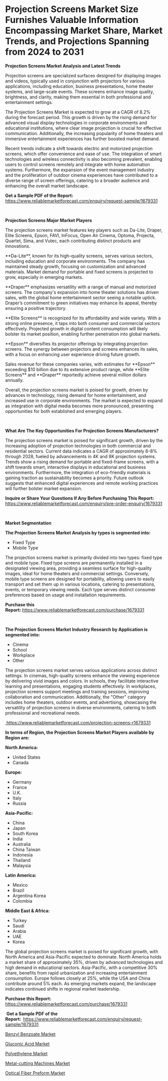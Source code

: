 <p><h1>Projection Screens Market Size Furnishes Valuable Information Encompassing Market Share, Market Trends, and Projections Spanning from 2024 to 2031</h1></p><p><strong>Projection Screens Market Analysis and Latest Trends</strong></p>
<p><p>Projection screens are specialized surfaces designed for displaying images and videos, typically used in conjunction with projectors for various applications, including education, business presentations, home theater systems, and large-scale events. These screens enhance image quality, brightness, and clarity, making them essential in both professional and entertainment settings.</p><p>The Projection Screens Market is expected to grow at a CAGR of 8.2% during the forecast period. This growth is driven by the rising demand for advanced visual display technologies in corporate environments and educational institutions, where clear image projection is crucial for effective communication. Additionally, the increasing popularity of home theaters and immersive entertainment experiences has further boosted market demand.</p><p>Recent trends indicate a shift towards electric and motorized projection screens, which offer convenience and ease of use. The integration of smart technologies and wireless connectivity is also becoming prevalent, enabling users to control screens remotely and integrate with home automation systems. Furthermore, the expansion of the event management industry and the proliferation of outdoor cinema experiences have contributed to a diverse range of screen offerings, catering to a broader audience and enhancing the overall market landscape.</p></p>
<p><strong>Get a Sample PDF of the Report:&nbsp;</strong> <a href="https://www.reliablemarketforecast.com/enquiry/request-sample/1679331?utm_campaign=1159&utm_medium=2&utm_source=Github&utm_content=ia&utm_term=03102024&utm_id=projection-screens">https://www.reliablemarketforecast.com/enquiry/request-sample/1679331</a></p>
<p>&nbsp;</p>
<p><strong>Projection Screens Major Market Players</strong></p>
<p><p>The projection screens market features key players such as Da-Lite, Draper, Elite Screens, Epson, FAVI, InFocus, Open Air Cinema, Optoma, Projecta, Quartet, Sima, and Vutec, each contributing distinct products and innovations.</p><p>**Da-Lite**, known for its high-quality screens, serves various sectors, including education and corporate environments. The company has maintained steady growth, focusing on customization and advanced materials. Market demand for portable and fixed screens is projected to grow, especially in emerging markets.</p><p>**Draper** emphasizes versatility with a range of manual and motorized screens. The company's expansion into home theater solutions has driven sales, with the global home entertainment sector seeing a notable uptick. Draper’s commitment to green initiatives may enhance its appeal, thereby ensuring a positive trajectory.</p><p>**Elite Screens** is recognized for its affordability and wide variety. With a strong online presence, it taps into both consumer and commercial sectors effectively. Projected growth in digital content consumption will likely bolster its market position, enabling further penetration into global markets.</p><p>**Epson** diversifies its projector offerings by integrating projection screens. The synergy between projectors and screens enhances its sales, with a focus on enhancing user experience driving future growth.</p><p>Sales revenue for these companies varies, with estimates for **Epson** exceeding $10 billion due to its extensive product range, while **Elite Screens** and **Draper** reportedly achieve several million dollars annually. </p><p>Overall, the projection screens market is poised for growth, driven by advances in technology, rising demand for home entertainment, and increased use in corporate environments. The market is expected to expand as integration with digital media becomes more pronounced, presenting opportunities for both established and emerging players.</p></p>
<p>&nbsp;</p>
<p><strong>What Are The Key Opportunities For Projection Screens Manufacturers?</strong></p>
<p><p>The projection screens market is poised for significant growth, driven by the increasing adoption of projection technologies in both commercial and residential sectors. Current data indicates a CAGR of approximately 6-8% through 2028, fueled by advancements in 4K and 8K projection systems. Trends show a rising demand for portable and fixed-frame screens, with a shift towards smart, interactive displays in educational and business environments. Furthermore, the integration of eco-friendly materials is gaining traction as sustainability becomes a priority. Future outlook suggests that enhanced digital experiences and remote working practices will further bolster market expansion.</p></p>
<p><strong>Inquire or Share Your Questions If Any Before Purchasing This Report:</strong> <a href="https://www.reliablemarketforecast.com/enquiry/pre-order-enquiry/1679331?utm_campaign=1159&utm_medium=2&utm_source=Github&utm_content=ia&utm_term=03102024&utm_id=projection-screens">https://www.reliablemarketforecast.com/enquiry/pre-order-enquiry/1679331</a></p>
<p>&nbsp;</p>
<p><strong>Market Segmentation</strong></p>
<p><strong>The Projection Screens Market Analysis by types is segmented into:</strong></p>
<p><ul><li>Fixed Type</li><li>Mobile Type</li></ul></p>
<p><p>The projection screens market is primarily divided into two types: fixed type and mobile type. Fixed type screens are permanently installed in a designated viewing area, providing a seamless surface for high-quality images, ideal for home theaters and commercial settings. Conversely, mobile type screens are designed for portability, allowing users to easily transport and set them up in various locations, catering to presentations, events, or temporary viewing needs. Each type serves distinct consumer preferences based on usage and installation requirements.</p></p>
<p><strong>Purchase this Report:&nbsp;</strong><a href="https://www.reliablemarketforecast.com/purchase/1679331?utm_campaign=1159&utm_medium=2&utm_source=Github&utm_content=ia&utm_term=03102024&utm_id=projection-screens">https://www.reliablemarketforecast.com/purchase/1679331</a></p>
<p>&nbsp;</p>
<p><strong>The Projection Screens Market Industry Research by Application is segmented into:</strong></p>
<p><ul><li>Cinema</li><li>School</li><li>Workplace</li><li>Other</li></ul></p>
<p><p>The projection screens market serves various applications across distinct settings. In cinemas, high-quality screens enhance the viewing experience by delivering vivid images and colors. In schools, they facilitate interactive learning and presentations, engaging students effectively. In workplaces, projection screens support meetings and training sessions, improving collaboration and communication. Additionally, the "Other" category includes home theaters, outdoor events, and advertising, showcasing the versatility of projection screens in diverse environments, catering to both professional and recreational needs.</p></p>
<p><a href="https://www.reliablemarketforecast.com/projection-screens-r1679331?utm_campaign=1159&utm_medium=2&utm_source=Github&utm_content=ia&utm_term=03102024&utm_id=projection-screens">&nbsp;https://www.reliablemarketforecast.com/projection-screens-r1679331</a></p>
<p><strong>In terms of Region, the Projection Screens Market Players available by Region are:</strong></p>
<p>
    <p> <strong> North America: </strong>
        <ul>
            <li>United States</li>
            <li>Canada</li>
        </ul>
        </p> 
    <p> <strong> Europe: </strong>
        <ul>
            <li>Germany</li>
            <li>France</li>
            <li>U.K.</li>
            <li>Italy</li>
            <li>Russia</li>
        </ul>
        </p> 
    <p> <strong> Asia-Pacific: </strong>
        <ul>
            <li>China</li>
            <li>Japan</li>
            <li>South Korea</li>
            <li>India</li>
            <li>Australia</li>
            <li>China Taiwan</li>
            <li>Indonesia</li>
            <li>Thailand</li>
            <li>Malaysia</li>
        </ul>
        </p> 
    <p> <strong> Latin America: </strong>
        <ul>
            <li>Mexico</li>
            <li>Brazil</li>
            <li>Argentina Korea</li>
            <li>Colombia</li>
        </ul>
        </p> 
    <p> <strong> Middle East & Africa: </strong>
        <ul>
            <li>Turkey</li>
            <li>Saudi</li>
            <li>Arabia</li>
            <li>UAE</li>
            <li>Korea</li>
        </ul>
    </p>
    </p>
<p><p>The global projection screens market is poised for significant growth, with North America and Asia-Pacific expected to dominate. North America holds a market share of approximately 35%, driven by advanced technologies and high demand in educational sectors. Asia-Pacific, with a competitive 30% share, benefits from rapid urbanization and increasing entertainment consumption. Europe follows closely at 25%, while the USA and China contribute around 5% each. As emerging markets expand, the landscape indicates continued shifts in regional market leadership.</p></p>
<p><strong>Purchase this Report: </strong><a href="https://www.reliablemarketforecast.com/purchase/1679331?utm_campaign=1159&utm_medium=2&utm_source=Github&utm_content=ia&utm_term=03102024&utm_id=projection-screens">https://www.reliablemarketforecast.com/purchase/1679331</a></p>
<p>&nbsp;<strong>Get a Sample PDF of the Report:&nbsp;&nbsp;</strong><a href="https://www.reliablemarketforecast.com/enquiry/request-sample/1679331?utm_campaign=1159&utm_medium=2&utm_source=Github&utm_content=ia&utm_term=03102024&utm_id=projection-screens">https://www.reliablemarketforecast.com/enquiry/request-sample/1679331</a></p>
<p><strong></strong></p>
<p><p><a href="https://www.linkedin.com/pulse/benzyl-benzoate-market-segmentation-in-depth-analysis-pharmaceuticalstextile-ndjke?utm_campaign=1159&utm_medium=2&utm_source=Github&utm_content=ia&utm_term=03102024&utm_id=projection-screens">Benzyl Benzoate Market</a></p><p><a href="https://www.linkedin.com/pulse/global-gluconic-acid-market-trends-innovations-forward-looking-zep3e?utm_campaign=1159&utm_medium=2&utm_source=Github&utm_content=ia&utm_term=03102024&utm_id=projection-screens">Gluconic Acid Market</a></p><p><a href="https://www.linkedin.com/pulse/polyethylene-market-innovations-trends-comprehensive-study-mwlfe?utm_campaign=1159&utm_medium=2&utm_source=Github&utm_content=ia&utm_term=03102024&utm_id=projection-screens">Polyethylene Market</a></p><p><a href="https://github.com/ChiragRP21/Market-Research-Report-List-6/blob/main/metal-cutting-machines-market.md?utm_campaign=1159&utm_medium=2&utm_source=Github&utm_content=ia&utm_term=03102024&utm_id=projection-screens">Metal-cutting Machines Market</a></p><p><a href="https://www.linkedin.com/pulse/optical-fiber-preform-market-evolution-global-trends-regional-idaoe?utm_campaign=1159&utm_medium=2&utm_source=Github&utm_content=ia&utm_term=03102024&utm_id=projection-screens">Optical Fiber Preform Market</a></p></p>